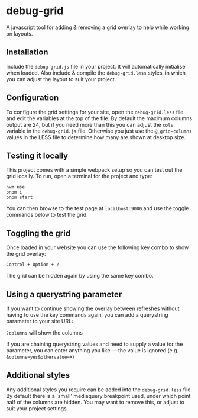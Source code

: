 # debug-grid

A javascript tool for adding & removing a grid overlay to help while working on layouts.

## Installation

Include the `debug-grid.js` file in your project. It will automatically initialise when loaded.
Also include & compile the `debug-grid.less` styles, in which you can adjust the layout to suit your project.

## Configuration

To configure the grid settings for your site, open the `debug-grid.less` file and edit the variables at the top of the file. By default the maximum columns output are 24, but if you need more than this you can adjust the `cols` variable in the `debug-grid.js` file. Otherwise you just use the `@_grid-columns` values in the LESS file to determine how many are shown at desktop size.

## Testing it locally

This project comes with a simple webpack setup so you can test out the grid locally. To run, open a terminal for the project and type:

```
nvm use
pnpm i
pnpm start
```

You can then browse to the test page at `localhost:9000` and use the toggle commands below to test the grid.

## Toggling the grid

Once loaded in your website you can use the following key combo to show the grid overlay:

`Control + Option + /`

The grid can be hidden again by using the same key combo.

## Using a querystring parameter

If you want to continue showing the overlay between refreshes without having to use the key commands again, you can add a querystring parameter to your site URL:

`?columns` will show the columns

If you are chaining querystring values and need to supply a value for the parameter, you can enter anything you like — the value is ignored (e.g. `&columns=yes&othervalue=X`)

## Additional styles

Any additional styles you require can be added into the `debug-grid.less` file. By default there is a 'small' mediaquery breakpoint used, under which point half of the columns are hidden. You may want to remove this, or adjust to suit your project settings.